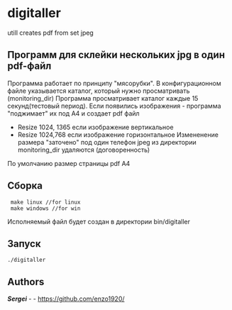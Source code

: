 # digitaller
utill creates pdf from  set jpeg

## Программ для склейки нескольких jpg в один pdf-файл
 
Программа работает по принципу "мясорубки". В конфигурационном файле указывается каталог, который нужно просматривать (monitoring_dir)
Программа просматривает каталог каждые 15 секунд(тестовый период). 
Если появились изображения - программа "поджимает" их под A4 и создает pdf файл
- Resize 1024, 1365 если изображение вертикальное 
- Resize 1024,768 если изображение горизонтальное
Измененение размера "заточено" под один телефон
jpeg из директории monitoring_dir удаляются (договоренность)

По умолчанию размер страницы pdf A4
## Сборка

```
 make linux //for linux
 make windows //for win
```
Исполняемый файл будет создан в директории bin/digitaller 

## Запуск
```
./digitaller
```

## Authors

***Sergei*** - - https://github.com/enzo1920/
